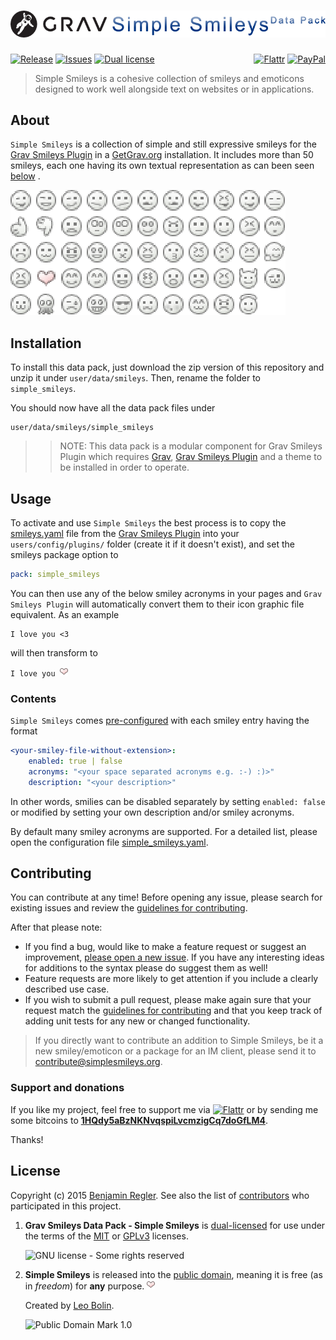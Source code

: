 # [![Grav Smileys Data Pack - Simple Smileys](assets/logo.png)][project]

[![Release](https://img.shields.io/github/release/sommerregen/grav-data-smileys-simple-smileys.svg)][project] [![Issues](https://img.shields.io/github/issues/sommerregen/grav-data-smileys-simple-smileys.svg)][issues] [![Dual license](https://img.shields.io/badge/dual%20license-MIT%2FGPL-blue.svg)](LICENSE "License") <span style="float:right;">[![Flattr](https://api.flattr.com/button/flattr-badge-large.png)][flattr] [![PayPal](https://www.paypal.com/en_US/i/btn/btn_donate_SM.gif)][paypal]</span>

> Simple Smileys is a cohesive collection of smileys and emoticons designed to work well alongside text on websites or in applications.

## About

`Simple Smileys` is a collection of simple and still expressive smileys for the [Grav Smileys Plugin](https://github.com/sommerregen/grav-plugin-smileys) in a [GetGrav.org](http://getgrav.org) installation. It includes more than 50 smileys, each one having its own textual representation as can been seen [below](#contents) .

![Screenshot Simple Smileys](assets/screenshot.png "Simple Smileys Preview")

## Installation

To install this data pack, just download the zip version of this repository and unzip it under `user/data/smileys`. Then, rename the folder to `simple_smileys`.

You should now have all the data pack files under

	user/data/smileys/simple_smileys

>> NOTE: This data pack is a modular component for Grav Smileys Plugin which requires [Grav](http://github.com/getgrav/grav), [Grav Smileys Plugin](https://github.com/sommerregen/grav-plugin-smileys) and a theme to be installed in order to operate.

## Usage

To activate and use `Simple Smileys` the best process is to copy the [smileys.yaml](https://github.com/sommerregen/grav-plugin-smileys/smileys.yaml) file from the [Grav Smileys Plugin](https://github.com/sommerregen/grav-plugin-smileys) into your `users/config/plugins/` folder (create it if it doesn't exist), and  set the smileys package option to

```yaml
pack: simple_smileys
```

You can then use any of the below smiley acronyms in your pages and `Grav Smileys Plugin` will automatically convert them to their icon graphic file equivalent. As an example

```
I love you <3
```

will then transform to

<code>I love you ![<3](heart.png "heart <3")</code>

### Contents

`Simple Smileys` comes [pre-configured](simple_smileys.yaml) with each smiley entry having the format

```yaml
<your-smiley-file-without-extension>:
	enabled: true | false
	acronyms: "<your space separated acronyms e.g. :-) :)>"
	description: "<your description>"
```

In other words, smilies can be disabled separately by setting `enabled: false` or modified by setting your own description and/or smiley acronyms.

By default many smiley acronyms are supported. For a detailed list, please open the configuration file [simple_smileys.yaml](simple_smileys.yaml).

## Contributing

You can contribute at any time! Before opening any issue, please search for existing issues and review the [guidelines for contributing](CONTRIBUTING.md).

After that please note:

* If you find a bug, would like to make a feature request or suggest an improvement, [please open a new issue][issues]. If you have any interesting ideas for additions to the syntax please do suggest them as well!
* Feature requests are more likely to get attention if you include a clearly described use case.
* If you wish to submit a pull request, please make again sure that your request match the [guidelines for contributing](CONTRIBUTING.md) and that you keep track of adding unit tests for any new or changed functionality.

> If you directly want to contribute an addition to Simple Smileys, be it a new smiley/emoticon or a package for an IM client, please send it to contribute@simplesmileys.org.

### Support and donations

If you like my project, feel free to support me via [![Flattr](https://api.flattr.com/button/flattr-badge-large.png)][flattr] or by sending me some bitcoins to [**1HQdy5aBzNKNvqspiLvcmzigCq7doGfLM4**][bitcoin].

Thanks!

## License

Copyright (c) 2015 [Benjamin Regler][github]. See also the list of [contributors] who participated in this project.

1. **Grav Smileys Data Pack - Simple Smileys** is [dual-licensed](LICENSE) for use under the terms of the [MIT][mit-license] or [GPLv3][gpl-license] licenses.

    ![GNU license - Some rights reserved][gnu]

2. **Simple Smileys** is released into the [public domain][public-domain], meaning it is free (as in _freedom_) for **any** purpose. ![<3](heart.png)

    Created by [Leo Bolin](http://leobolin.com/).

    ![Public Domain Mark 1.0](http://i.creativecommons.org/p/mark/1.0/88x31.png "Public Domain Mark 1.0")

[github]: https://github.com/sommerregen/ "GitHub account from Benjamin Regler"
[gpl-license]: http://opensource.org/licenses/GPL-3.0 "GPLv3 license"
[mit-license]: http://www.opensource.org/licenses/mit-license.php "MIT license"

[flattr]: https://flattr.com/submit/auto?user_id=Sommerregen&url=https://github.com/sommerregen/grav-data-smileys-simple-smileys "Flatter my GitHub project"
[paypal]: https://www.paypal.com/cgi-bin/webscr?cmd=_s-xclick&hosted_button_id=SYFNP82USG3RN "Donate for my GitHub project using PayPal"
[bitcoin]: bitcoin:1HQdy5aBzNKNvqspiLvcmzigCq7doGfLM4?label=GitHub%20project "Donate for my GitHub project using BitCoin"
[gnu]: https://upload.wikimedia.org/wikipedia/commons/thumb/3/33/License_icon-gpl-88x31.svg/88px-License_icon-gpl-88x31.svg.png "GNU license - Some rights reserved"

[project]: https://github.com/sommerregen/grav-data-smileys-simple-smileys
[issues]: https://github.com/sommerregen/grav-data-smileys-simple-smileys/issues "GitHub Issues for Grav Smileys Data Pack"
[contributors]: https://github.com/sommerregen/grav-data-smileys-simple-smileys/graphs/contributors "List of contributors of the project"

[simple-smileys]: http://leobolin.com/
[public-domain]: http://creativecommons.org/publicdomain/mark/1.0/
